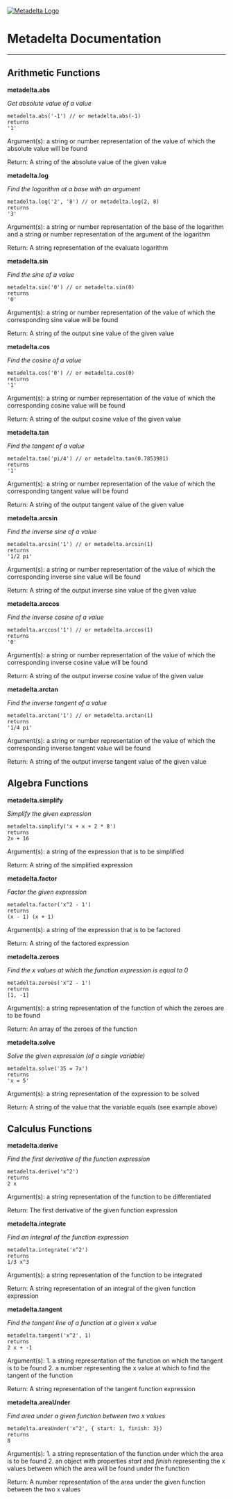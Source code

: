 [![Metadelta Logo](http://aunyks.com/metadelta/assets/metadelta-logo-transparent.png)](https://aunyks.com/metadelta)
# Metadelta Documentation
______________________________________________  
## Arithmetic Functions
**metadelta.abs**

*Get absolute value of a value*
```
metadelta.abs('-1') // or metadelta.abs(-1)
returns
'1'
```
Argument(s): a string or number representation of the value of which the absolute value will be found

Return: A string of the absolute value of the given value  

**metadelta.log**

*Find the logarithm at a base with an argument*
```
metadelta.log('2', '8') // or metadelta.log(2, 8)
returns
'3'
```
Argument(s): a string or number representation of the base of the logarithm and a string or number representation of the argument of the logarithm

Return: A string representation of the evaluate logarithm

**metadelta.sin**

*Find the sine of a value*
```
metadelta.sin('0') // or metadelta.sin(0)
returns
'0'
```
Argument(s): a string or number representation of the value of which the corresponding sine value will be found

Return: A string of the output sine value of the given value  

**metadelta.cos**

*Find the cosine of a value*
```
metadelta.cos('0') // or metadelta.cos(0)
returns
'1'
```
Argument(s): a string or number representation of the value of which the corresponding cosine value will be found

Return: A string of the output cosine value of the given value  

**metadelta.tan**

*Find the tangent of a value*
```
metadelta.tan('pi/4') // or metadelta.tan(0.7853981)
returns
'1'
```
Argument(s): a string or number representation of the value of which the corresponding tangent value will be found

Return: A string of the output tangent value of the given value  

**metadelta.arcsin**

*Find the inverse sine of a value*
```
metadelta.arcsin('1') // or metadelta.arcsin(1)
returns
'1/2 pi'
```
Argument(s): a string or number representation of the value of which the corresponding inverse sine value will be found

Return: A string of the output inverse sine value of the given value  

**metadelta.arccos**

*Find the inverse cosine of a value*
```
metadelta.arccos('1') // or metadelta.arccos(1)
returns
'0'
```
Argument(s): a string or number representation of the value of which the corresponding inverse cosine value will be found

Return: A string of the output inverse cosine value of the given value  

**metadelta.arctan**

*Find the inverse tangent of a value*
```
metadelta.arctan('1') // or metadelta.arctan(1)
returns
'1/4 pi'
```
Argument(s): a string or number representation of the value of which the corresponding inverse tangent value will be found

Return: A string of the output inverse tangent value of the given value  

## Algebra Functions

**metadelta.simplify**

*Simplify the given expression*
```
metadelta.simplify('x + x + 2 * 8')
returns
2x + 16
```
Argument(s): a string of the expression that is to be simplified

Return: A string of the simplified expression  

**metadelta.factor**

*Factor the given expression*
```
metadelta.factor('x^2 - 1')
returns
(x - 1) (x + 1)
```
Argument(s): a string of the expression that is to be factored

Return: A string of the factored expression  

**metadelta.zeroes**

*Find the x values at which the function expression is equal to 0*
```
metadelta.zeroes('x^2 - 1')
returns
[1, -1]
```
Argument(s): a string representation of the function of which the zeroes are to be found

Return: An array of the zeroes of the function  

**metadelta.solve**

*Solve the given expression (of a single variable)*
```
metadelta.solve('35 = 7x')
returns
'x = 5'
```
Argument(s): a string representation of the expression to be solved

Return: A string of the value that the variable equals (see example above)  

## Calculus Functions

**metadelta.derive**

*Find the first derivative of the function expression*
```
metadelta.derive('x^2')
returns
2 x
```
Argument(s): a string representation of the function to be differentiated

Return: The first derivative of the given function expression  

**metadelta.integrate**

*Find an integral of the function expression*
```
metadelta.integrate('x^2')
returns
1/3 x^3
```
Argument(s): a string representation of the function to be integrated

Return: A string representation of an integral of the given function expression  

**metadelta.tangent**

*Find the tangent line of a function at a given x value*
```
metadelta.tangent('x^2', 1)
returns
2 x + -1
```
Argument(s): 1. a string representation of the function on which the tangent is to be found 2. a number representing the x value at which to find the tangent of the function

Return: A string representation of the tangent function expression  

**metadelta.areaUnder**

*Find area under a given function between two x values*
```
metadelta.areaUnder('x^2', { start: 1, finish: 3})
returns
8
```
Argument(s): 1. a string representation of the function under which the area is to be found 2. an object with properties *start* and *finish* representing the x values between which the area will be found under the function

Return: A number representation of the area under the given function between the two x values  
